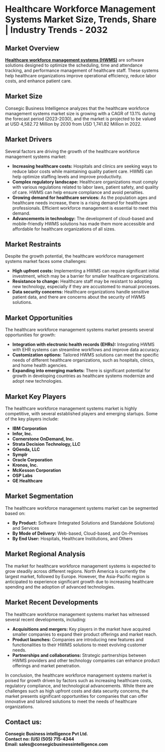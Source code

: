 # Healthcare Workforce Management Systems Market Size, Trends, Share | Industry Trends - 2032

<h2><b>Market Overview</b></h2>
<p><a href="https://www.consegicbusinessintelligence.com/healthcare-workforce-management-systems-market"><b>Healthcare workforce management systems (HWMS)</b></a> are software solutions designed to optimize the scheduling, time and attendance tracking, and performance management of healthcare staff. These systems help healthcare organizations improve operational efficiency, reduce labor costs, and enhance patient care.</p>

<h2><b>Market Size</b></h2>
<p>Consegic Business Intelligence analyzes that the healthcare workforce management systems market size is growing with a CAGR of 13.1% during the forecast period (2023-2030), and the market is projected to be valued at USD 4,582.72 Million by 2030 from USD 1,741.82 Million in 2022.</p>

<h2><b>Market Drivers</b></h2>
<p>Several factors are driving the growth of the healthcare workforce management systems market:</p>
<ul>
<li><b>Increasing healthcare costs:</b> Hospitals and clinics are seeking ways to reduce labor costs while maintaining quality patient care. HWMS can help optimize staffing levels and improve productivity.</li>
<li><b>Complex regulatory landscape:</b> Healthcare organizations must comply with various regulations related to labor laws, patient safety, and quality of care. HWMS can help ensure compliance and avoid penalties.</li>
<li><b>Growing demand for healthcare services:</b> As the population ages and healthcare needs increase, there is a rising demand for healthcare professionals. Efficient workforce management is essential to meet this demand.</li>
<li><b>Advancements in technology:</b> The development of cloud-based and mobile-friendly HWMS solutions has made them more accessible and affordable for healthcare organizations of all sizes.</li>
</ul>

<h2><b>Market Restraints</b></h2>
<p>Despite the growth potential, the healthcare workforce management systems market faces some challenges:</p>
<ul>
<li><b>High upfront costs:</b> Implementing a HWMS can require significant initial investment, which may be a barrier for smaller healthcare organizations.</li>
<li><b>Resistance to change:</b> Healthcare staff may be resistant to adopting new technology, especially if they are accustomed to manual processes.</li>
<li><b>Data security concerns:</b> Healthcare organizations handle sensitive patient data, and there are concerns about the security of HWMS solutions.</li>
</ul>

<h2><b>Market Opportunities</b></h2>
<p>The healthcare workforce management systems market presents several opportunities for growth:</p>
<ul>
<li><b>Integration with electronic health records (EHRs):</b> Integrating HWMS with EHR systems can streamline workflows and improve data accuracy.</li>
<li><b>Customization options:</b> Tailored HWMS solutions can meet the specific needs of different healthcare organizations, such as hospitals, clinics, and home health agencies.</li>
<li><b>Expanding into emerging markets:</b> There is significant potential for growth in developing countries as healthcare systems modernize and adopt new technologies.</li>
</ul>

<h2><b>Market Key Players</b></h2>
<p>The healthcare workforce management systems market is highly competitive, with several established players and emerging startups. Some of the key players include:</p>
<ul>
<li><b>IBM Corporation</b></li>
<li><b>Infor, Inc.</b></li>
<li><b>Cornerstone OnDemand, Inc.</b></li>
<li><b>Strata Decision Technology, LLC</b></li>
<li><b>QGenda, LLC</b></li>
<li><b>Symplr</b></li>
<li><b>Oracle Corporation</b></li>
<li><b>Kronos, Inc.</b></li>
<li><b>McKesson Corporation</b></li>
<li><b>OSP Labs</b></li>
<li><b>GE Healthcare</b></li>
</ul>

<h2><b>Market Segmentation</b></h2>
<p>The healthcare workforce management systems market can be segmented based on:</p>
<ul>
<li><b>By Product:</b> Software (Integrated Solutions and Standalone Solutions) and Services</li>
<li><b>By Mode of Delivery:</b> Web-based, Cloud-based, and On-Premises</li>
<li><b>By End User:</b> Hospitals, Healthcare Institutions, and Others</li>
</ul>

<h2><b>Market Regional Analysis</b></h2>
<p>The market for healthcare workforce management systems is expected to grow steadily across different regions. North America is currently the largest market, followed by Europe. However, the Asia-Pacific region is anticipated to experience significant growth due to increasing healthcare spending and the adoption of advanced technologies.</p>

<h2><b>Market Recent Developments</b></h2>
<p>The healthcare workforce management systems market has witnessed several recent developments, including:</p>
<ul>
<li><b>Acquisitions and mergers:</b> Key players in the market have acquired smaller companies to expand their product offerings and market reach.</li>
<li><b>Product launches:</b> Companies are introducing new features and functionalities to their HWMS solutions to meet evolving customer needs.</li>
<li><b>Partnerships and collaborations:</b> Strategic partnerships between HWMS providers and other technology companies can enhance product offerings and market penetration.</li>
</ul>

<p>In conclusion, the healthcare workforce management systems market is poised for growth driven by factors such as increasing healthcare costs, regulatory compliance, and technological advancements. While there are challenges such as high upfront costs and data security concerns, the market presents significant opportunities for companies that can offer innovative and tailored solutions to meet the needs of healthcare organizations.</p>

<h2><b>Contact us:</h2>
<p>Consegic Business intelligence Pvt Ltd.<br>
Contact no: (US) (505) 715-4344<br>
Email: sales@consegicbusinessintelligence.com</b></p>
